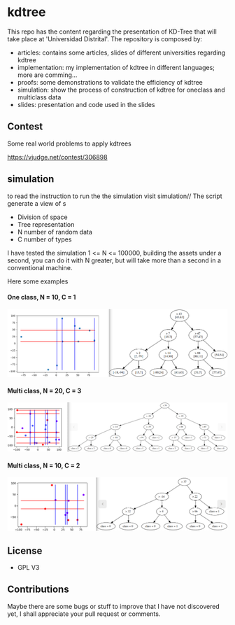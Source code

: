 # kdtree

This repo has the content regarding the presentation of KD-Tree that will take place at 'Universidad Distrital'. The repository is composed by:
 - articles: contains some articles, slides of different universities regarding kdtree
 - implementation: my implementation of kdtree in different languages; more are comming...
 - proofs: some demonstrations to validate the efficiency of kdtree
 - simulation: show the process of construction of kdtree for oneclass and multiclass data
 - slides: presentation and code used in the slides

## Contest
Some real world problems to apply kdtrees

https://vjudge.net/contest/306898


## simulation
to read the instruction to run the  the simulation visit simulation// The script generate a view of s
 - Division of space
 - Tree representation
  - N number of random data
  - C number of types

 I have tested the simulation  1 <= N  <= 100000, building the assets under a second, you can do it with N greater, but will take more than a second in a conventional machine.


Here some examples

#### One class, N = 10, C = 1
<img src="simulation/img-readme/one_class_1.png">

#### Multi class, N = 20, C = 3
<img src="simulation/img-readme/multiclass_4.png">

#### Multi class, N = 10, C = 2
<img src="simulation/img-readme/multiclass_2.png">

## License
 - GPL V3

## Contributions

Maybe there are some bugs or stuff to improve that I have not discovered yet, I shall  appreciate your pull request or comments.
